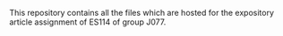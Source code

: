 This repository contains all the files which are hosted for the expository article assignment of ES114 of group J077.
